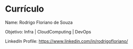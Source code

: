 # Currículo

Name: Rodrigo Floriano de Souza

Objetivo: Infra | CloudComputing | DevOps

LinkedIn Profile: https://www.linkedin.com/in/rodrigofloriano/
